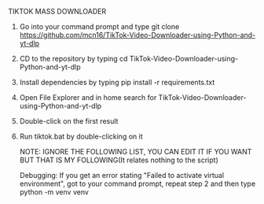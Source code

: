 TIKTOK MASS DOWNLOADER
1. Go into your command prompt and type
   git clone https://github.com/mcn16/TikTok-Video-Downloader-using-Python-and-yt-dlp
2. CD to the repository by typing
   cd TikTok-Video-Downloader-using-Python-and-yt-dlp
4. Install dependencies by typing
   pip install -r requirements.txt
5. Open File Explorer and in home search for TikTok-Video-Downloader-using-Python-and-yt-dlp
6. Double-click on the first result
7. Run tiktok.bat by double-clicking on it


   NOTE: IGNORE THE FOLLOWING LIST, YOU CAN EDIT IT IF YOU WANT BUT THAT IS MY FOLLOWING(It relates nothing to the script)

   Debugging:
   If you get an error stating "Failed to activate virtual environment", got to your command prompt, repeat step 2 and then type python -m venv venv

